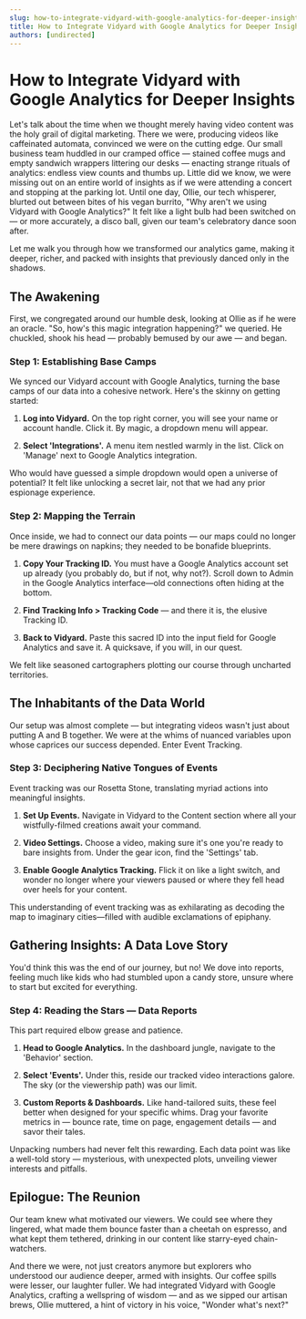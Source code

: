 ```yaml
---
slug: how-to-integrate-vidyard-with-google-analytics-for-deeper-insights
title: How to Integrate Vidyard with Google Analytics for Deeper Insights
authors: [undirected]
---
```



# How to Integrate Vidyard with Google Analytics for Deeper Insights

Let's talk about the time when we thought merely having video content was the holy grail of digital marketing. There we were, producing videos like caffeinated automata, convinced we were on the cutting edge. Our small business team huddled in our cramped office — stained coffee mugs and empty sandwich wrappers littering our desks — enacting strange rituals of analytics: endless view counts and thumbs up. Little did we know, we were missing out on an entire world of insights as if we were attending a concert and stopping at the parking lot. Until one day, Ollie, our tech whisperer, blurted out between bites of his vegan burrito, "Why aren't we using Vidyard with Google Analytics?" It felt like a light bulb had been switched on — or more accurately, a disco ball, given our team's celebratory dance soon after.

Let me walk you through how we transformed our analytics game, making it deeper, richer, and packed with insights that previously danced only in the shadows.

## The Awakening

First, we congregated around our humble desk, looking at Ollie as if he were an oracle. "So, how's this magic integration happening?" we queried. He chuckled, shook his head — probably bemused by our awe — and began.

### Step 1: Establishing Base Camps

We synced our Vidyard account with Google Analytics, turning the base camps of our data into a cohesive network. Here's the skinny on getting started:

1. **Log into Vidyard.** On the top right corner, you will see your name or account handle. Click it. By magic, a dropdown menu will appear.

2. **Select 'Integrations'.** A menu item nestled warmly in the list. Click on 'Manage' next to Google Analytics integration. 

Who would have guessed a simple dropdown would open a universe of potential? It felt like unlocking a secret lair, not that we had any prior espionage experience.

### Step 2: Mapping the Terrain

Once inside, we had to connect our data points — our maps could no longer be mere drawings on napkins; they needed to be bonafide blueprints.

1. **Copy Your Tracking ID.** You must have a Google Analytics account set up already (you probably do, but if not, why not?). Scroll down to Admin in the Google Analytics interface—old connections often hiding at the bottom. 

2. **Find Tracking Info > Tracking Code** — and there it is, the elusive Tracking ID. 

3. **Back to Vidyard.** Paste this sacred ID into the input field for Google Analytics and save it. A quicksave, if you will, in our quest.

We felt like seasoned cartographers plotting our course through uncharted territories.

## The Inhabitants of the Data World

Our setup was almost complete — but integrating videos wasn't just about putting A and B together. We were at the whims of nuanced variables upon whose caprices our success depended. Enter Event Tracking.

### Step 3: Deciphering Native Tongues of Events

Event tracking was our Rosetta Stone, translating myriad actions into meaningful insights.

1. **Set Up Events.** Navigate in Vidyard to the Content section where all your wistfully-filmed creations await your command.

2. **Video Settings.** Choose a video, making sure it's one you're ready to bare insights from. Under the gear icon, find the 'Settings' tab.

3. **Enable Google Analytics Tracking.** Flick it on like a light switch, and wonder no longer where your viewers paused or where they fell head over heels for your content.

This understanding of event tracking was as exhilarating as decoding the map to imaginary cities—filled with audible exclamations of epiphany.

## Gathering Insights: A Data Love Story

You'd think this was the end of our journey, but no! We dove into reports, feeling much like kids who had stumbled upon a candy store, unsure where to start but excited for everything.

### Step 4: Reading the Stars — Data Reports 

This part required elbow grease and patience.

1. **Head to Google Analytics.** In the dashboard jungle, navigate to the 'Behavior' section.

2. **Select 'Events'.** Under this, reside our tracked video interactions galore. The sky (or the viewership path) was our limit.

3. **Custom Reports & Dashboards.** Like hand-tailored suits, these feel better when designed for your specific whims. Drag your favorite metrics in — bounce rate, time on page, engagement details — and savor their tales.

Unpacking numbers had never felt this rewarding. Each data point was like a well-told story — mysterious, with unexpected plots, unveiling viewer interests and pitfalls.

## Epilogue: The Reunion

Our team knew what motivated our viewers. We could see where they lingered, what made them bounce faster than a cheetah on espresso, and what kept them tethered, drinking in our content like starry-eyed chain-watchers. 

And there we were, not just creators anymore but explorers who understood our audience deeper, armed with insights. Our coffee spills were lesser, our laughter fuller. We had integrated Vidyard with Google Analytics, crafting a wellspring of wisdom — and as we sipped our artisan brews, Ollie muttered, a hint of victory in his voice, "Wonder what's next?"